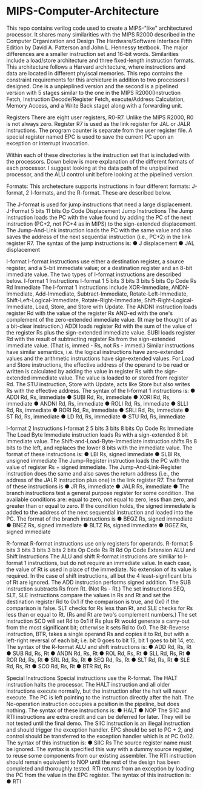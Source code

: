 # MIPS-Computer-Architecture

This repo contains verilog code used to create a MIPS-"like" architectured processor. 
It shares many similarities with the MIPS R2000 described in the 
Computer Organization and Design The Hardware/Software Interface Fifth Edition by 
David A. Patterson and John L. Hennessy textbook. 
The major differences are a smaller instruction set and 16-bit words. 
Similarities include a load/store architecture and three fixed-length instruction formats.
This architecture follows a Harvard architecture, where instructions and data are located 
in different phyiscal memories. This repo contains the constraint requirements for this archieture in 
addition to two processors I designed.  One is a unpieplined version and the second is a pipelined version 
with 5 stages similar to the one in the MIPS R2000(Instruction Fetch, Instruction Decode/Register Fetch,
execute/Address Calculation, Memory Access, and a Write Back stage) along with a forwarding unit.

Registers
There are eight user registers, R0-R7. Unlike the MIPS R2000, R0 is not always zero. Register
R7 is used as the link register for JAL or JALR instructions. The program counter is separate
from the user register file. A special register named EPC is used to save the current PC upon an
exception or interrupt invocation.

Within each of these directories is the instruction set that is included with the processors.
Down below is more explanation of the different formats of each processor. I suggest looking at the data path 
of the unpipelined processor, and the ALU control unit before looking at the pipelined version.

Formats:
This archetecture supports instructions in four different formats: J-format, 2 I-formats, and the
R-format. These are described below.

The J-format is used for jump instructions that need a large displacement.
J-Format
5 bits 11 bits
Op Code Displacement
Jump Instructions
The Jump instruction loads the PC with the value found by adding the PC of the next instruction
(PC+2, not PC+4 as in MIPS) to the sign-extended displacement.
The Jump-And-Link instruction loads the PC with the same value and also saves the address of
the next sequential instruction (i.e., PC+2) in the link register R7.
The syntax of the jump instructions is:
● J displacement
● JAL displacement

I-format
I-format instructions use either a destination register, a source register, and a 5-bit immediate
value; or a destination register and an 8-bit immediate value. The two types of I-format
instructions are described below.
I-format 1 Instructions
I-format 1
5 bits 3 bits 3 bits 5 bits
Op Code Rs Rd Immediate
The I-format 1 instructions include XOR-Immediate, ANDN-Immediate, Add-Immediate,
Subtract-Immediate, Rotate-Left-Immediate, Shift-Left-Logical-Immediate,
Rotate-Right-Immediate, Shift-Right-Logical-Immediate, Load, Store, and Store with Update.
The ANDNI instruction loads register Rd with the value of the register Rs AND-ed with the one's
complement of the zero-extended immediate value. (It may be thought of as a bit-clear
instruction.) ADDI loads register Rd with the sum of the value of the register Rs plus the
sign-extended immediate value. SUBI loads register Rd with the result of subtracting register
Rs from the sign-extended immediate value. (That is, immed - Rs, not Rs - immed.) Similar
instructions have similar semantics, i.e. the logical instructions have zero-extended values and
the arithmetic instructions have sign-extended values.
For Load and Store instructions, the effective address of the operand to be read or written is
calculated by adding the value in register Rs with the sign-extended immediate value. The
value is loaded to or stored from register Rd. The STU instruction, Store with Update, acts like
Store but also writes Rs with the effective address.
The syntax of the I-format 1 instructions is:
● ADDI Rd, Rs, immediate
● SUBI Rd, Rs, immediate
● XORI Rd, Rs, immediate
● ANDNI Rd, Rs, immediate
● ROLI Rd, Rs, immediate
● SLLI Rd, Rs, immediate
● RORI Rd, Rs, immediate
● SRLI Rd, Rs, immediate
● ST Rd, Rs, immediate
● LD Rd, Rs, immediate
● STU Rd, Rs, immediate

I-format 2 Instructions
I-format 2
5 bits 3 bits 8 bits
Op Code Rs Immediate
The Load Byte Immediate instruction loads Rs with a sign-extended 8 bit immediate value.
The Shift-and-Load-Byte-Immediate instruction shifts Rs 8 bits to the left, and replaces the lower
8 bits with the immediate value.
The format of these instructions is:
● LBI Rs, signed immediate
● SLBI Rs, unsigned immediate
The Jump-Register instruction loads the PC with the value of register Rs + signed immediate.
The Jump-And-Link-Register instruction does the same and also saves the return address (i.e.,
the address of the JALR instruction plus one) in the link register R7. The format of these
instructions is
● JR Rs, immediate
● JALR Rs, immediate
●
The branch instructions test a general purpose register for some condition. The available
conditions are: equal to zero, not equal to zero, less than zero, and greater than or equal to
zero. If the condition holds, the signed immediate is added to the address of the next sequential
instruction and loaded into the PC. The format of the branch instructions is
● BEQZ Rs, signed immediate
● BNEZ Rs, signed immediate
● BLTZ Rs, signed immediate
● BGEZ Rs, signed immediate

R-format
R-format instructions use only registers for operands.
R-format
5 bits 3 bits 3 bits 3 bits 2 bits
Op Code Rs Rt Rd Op Code Extension
ALU and Shift Instructions
The ALU and shift R-format instrucions are similiar to I-format 1 instructions, but do not require
an immediate value. In each case, the value of Rt is used in place of the immediate. No
extension of its value is required. In the case of shift instructions, all but the 4
least-significant bits of Rt are ignored.
The ADD instruction performs signed addition. The SUB instruction subtracts Rs from Rt. (Not
Rs - Rt.) The set instructions SEQ, SLT, SLE instructions compare the values in Rs and Rt and
set the destination register Rd to 0x1 if the comparison is true, and 0x0 if the comparison is
false. SLT checks for Rs less than Rt, and SLE checks for Rs less than or equal to Rt. (Rs and
Rt are two's complement numbers.) The set instruction SCO will set Rd to 0x1 if Rs plus Rt
would generate a carry-out from the most significant bit; otherwise it sets Rd to 0x0. The
Bit-Reverse instruction, BTR, takes a single operand Rs and copies it to Rd, but with a left-right
reversal of each bit; i.e. bit 0 goes to bit 15, bit 1 goes to bit 14, etc.
The syntax of the R-format ALU and shift instructions is:
● ADD Rd, Rs, Rt
● SUB Rd, Rs, Rt
● ANDN Rd, Rs, Rt
● ROL Rd, Rs, Rt
● SLL Rd, Rs, Rt
● ROR Rd, Rs, Rt
● SRL Rd, Rs, Rt
● SEQ Rd, Rs, Rt
● SLT Rd, Rs, Rt
● SLE Rd, Rs, Rt
● SCO Rd, Rs, Rt
● BTR Rd, Rs

Special Instructions
Special instructions use the R-format. The HALT instruction halts the processor. The HALT
instruction and all older instructions execute normally, but the instruction after the halt will never
execute. The PC is left pointing to the instruction directly after the halt.
The No-operation instruction occupies a position in the pipeline, but does nothing.
The syntax of these instructions is:
● HALT
● NOP
The SIIC and RTI instructions are extra credit and can be deferred for later. They will be not
tested until the final demo.
The SIIC instruction is an illegal instruction and should trigger the exception handler. EPC
should be set to PC + 2, and control should be transferred to the exception handler which is at
PC 0x02.
The syntax of this instruction is:
● SIIC Rs
The source register name must be ignored. The syntax is specified this way with a dummy
source register, to reuse some components from our existing assembler. The RTI instruction
should remain equivalent to NOP until the rest of the design has been completed and
thoroughly tested.
RTI returns from an exception by loading the PC from the value in the EPC register.
The syntax of this instruction is:
● RTI



